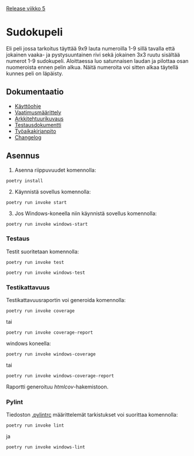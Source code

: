 [Release viikko 5](https://github.com/McIlola/Ohjelmistotekniikka/releases/latest)
# Sudokupeli

Eli peli jossa tarkoitus täyttää 9x9 lauta numeroilla 1-9 sillä tavalla että jokainen vaaka- ja pystysuuntainen rivi sekä jokainen 3x3 ruutu sisältää numerot 1-9 sudokupeli. Aloittaessa luo satunnaisen laudan ja pilottaa osan nuomeroista ennen pelin alkua. Näitä numeroita voi sitten alkaa täytellä kunnes peli on läpäisty.

## Dokumentaatio
- [Käyttöohje](./dokumentaatio/kayttoohje.md)
- [Vaatimusmäärittely](./dokumentaatio/vaatimusmaarittely.md)
- [Arkkitehtuurikuvaus](./dokumentaatio/arkkitehtuuri.md)
- [Testausdokumentti](./dokumentaatio/testaus.md)
- [Työaikakirjanpito](./dokumentaatio/tuntikirjanpito.md)
- [Changelog](./dokumentaatio/changelog.md)

## Asennus

1. Asenna riippuvuudet komennolla:

```
poetry install
```

2. Käynnistä sovellus komennolla:

```
poetry run invoke start
```

3. Jos Windows-koneella niin käynnistä sovellus komennolla:

```
poetry run invoke windows-start
```
### Testaus

Testit suoritetaan komennolla:

```
poetry run invoke test
```
```
poetry run invoke windows-test
```

### Testikattavuus

Testikattavuusraportin voi generoida komennolla:
```
poetry run invoke coverage
```
tai
```
poetry run invoke coverage-report
```
windows koneella:
```
poetry run invoke windows-coverage
```
tai
```
poetry run invoke windows-coverage-report
```
Raportti generoituu _htmlcov_-hakemistoon.
### Pylint

Tiedoston [.pylintrc](./.pylintrc) määrittelemät tarkistukset voi suorittaa komennolla:

```
poetry run invoke lint
```
ja
```
poetry run invoke windows-lint
```
